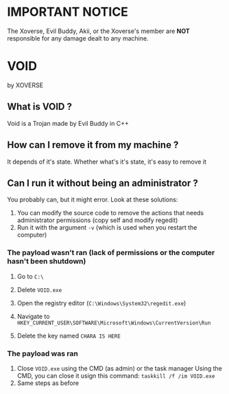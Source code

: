 # **IMPORTANT NOTICE**

The Xoverse, Evil Buddy, Akii, or the Xoverse's member are **NOT** responsible for any damage dealt to any machine.

# VOID

by XOVERSE

## What is VOID ?

Void is a Trojan made by Evil Buddy in C++

## How can I remove it from my machine ?

It depends of it's state. Whether what's it's state, it's easy to remove it

## Can I run it without being an administrator ?

You probably can, but it might error. Look at these solutions:
1. You can modify the source code to remove the actions that needs administrator permissions (copy self and modify regedit)
2. Run it with the argument `-v` (which is used when you restart the computer)

### The payload wasn't ran (lack of permissions or the computer hasn't been shutdown)

1. Go to `C:\`

2. Delete `VOID.exe`

3. Open the registry editor (`C:\Windows\System32\regedit.exe`)

4. Navigate to `HKEY_CURRENT_USER\SOFTWARE\Microsoft\Windows\CurrentVersion\Run`

5. Delete the key named `CHARA IS HERE`

### The payload was ran

1. Close `VOID.exe` using the CMD (as admin) or the task manager
	Using the CMD, you can close it usign this command: `taskkill /f /im VOID.exe`
2. Same steps as before